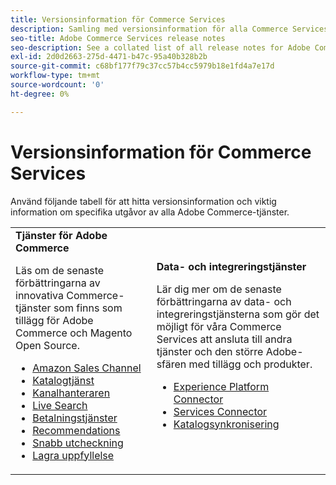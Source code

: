 ```yaml
---
title: Versionsinformation för Commerce Services
description: Samling med versionsinformation för alla Commerce Services
seo-title: Adobe Commerce Services release notes
seo-description: See a collated list of all release notes for Adobe Commerce Services and related data and integration services.
exl-id: 2d0d2663-275d-4471-b47c-95a40b328b2b
source-git-commit: c68bf177f79c37cc57b4cc5979b18e1fd4a7e17d
workflow-type: tm+mt
source-wordcount: '0'
ht-degree: 0%

---
```


# Versionsinformation för Commerce Services

Använd följande tabell för att hitta versionsinformation och viktig information om specifika utgåvor av alla Adobe Commerce-tjänster.

<table>
  <tbody>
    <tr>
      <td><strong>Tjänster för Adobe Commerce</strong>
        <p>Läs om de senaste förbättringarna av innovativa Commerce-tjänster som finns som tillägg för Adobe Commerce och Magento Open Source.</p>
          <ul>
            <li><a href="https://experienceleague.adobe.com/docs/commerce-channels/amazon/release-notes.html">Amazon Sales Channel</a></li>
            <li><a href="https://experienceleague.adobe.com/docs/commerce-merchant-services/catalog-service/release-notes.html">Katalogtjänst</a></li>
            <li><a href="https://experienceleague.adobe.com/docs/commerce-channels/channel-manager/release-notes.html">Kanalhanteraren</a></li>
            <li><a href="https://experienceleague.adobe.com/docs/commerce-merchant-services/live-search/release-notes.html">Live Search</a></li>
            <li><a href="https://experienceleague.adobe.com/docs/commerce-merchant-services/payment-services/release-notes.html">Betalningstjänster</a></li>
            <li><a href="https://experienceleague.adobe.com/docs/commerce-merchant-services/product-recommendations/release-notes.html">Recommendations</a></li>
            <li><a href="https://experienceleague.adobe.com/docs/commerce-merchant-services/quick-checkout/release-notes.html">Snabb utcheckning</a></li>
            <li><a href="https://experienceleague.adobe.com/docs/commerce-merchant-services/store-fulfillment/release-notes.html">Lagra uppfyllelse</a></li>
          </ul>
        </td>
      <td><strong>Data- och integreringstjänster</strong>
        <p>Lär dig mer om de senaste förbättringarna av data- och integreringstjänsterna som gör det möjligt för våra Commerce Services att ansluta till andra tjänster och den större Adobe-sfären med tillägg och produkter.</p>
          <ul>
            <li><a href="https://experienceleague.adobe.com/docs/commerce-merchant-services/experience-platform-connector/release-notes.html">Experience Platform Connector</a></li>
            <li><a href="https://experienceleague.adobe.com/docs/commerce-merchant-services/user-guides/saas.html">Services Connector</a></li>
            <li><a href="https://experienceleague.adobe.com/docs/commerce-merchant-services/user-guides/data-services/catalog-sync.html">Katalogsynkronisering</a></li>
          </ul>
      </td>
    </tr>
  </tbody>
</table>
